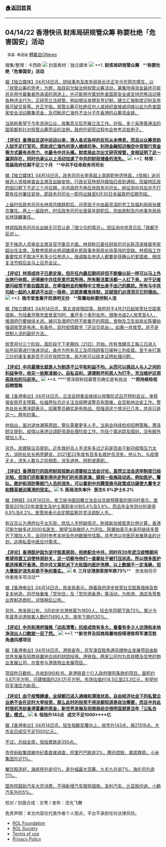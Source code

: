 ###  [:house:返回首頁](https://github.com/ourhimalayas/txt)
---


## 04/14/22 香港快讯 财库局研规管众筹 称要杜绝「危害国安」活动
` 英喜-粵語組` [轉載自GNews](https://gnews.org/zh-hans/2346248/)

搜集/整理：卡西欧
![](https://assets.gnews.org/wp-content/uploads/2022/04/0414fenmian.jpg)
封面素材：独立媒体
![](https://assets.gnews.org/wp-content/uploads/2022/04/2022-04-14-1.png)
**1. ****财库局研规管众筹****   ****称要杜绝「危害国安」活动**

[据【独立媒体】04月14日讯，财经事务及库务局局长许正宇今在网志撰文，以「规管众筹的思考」为题，指目前欠缺法例规管众筹活动，募集所得资金最终可能并非用作募集者所承诺的用途上，也可能用作策划危害国家安全或支持恐怖活动等各种违法行为，正研究立法规管，例如增设发牌及登记制、建立汇报制度识别及举报可疑交易等。许正宇指，规管众筹可杜绝任何人或组织直接或间接以此为危害国家安全活动筹集资金，及切断逃亡海外不法分子在香港的众筹资金链。](https://www.inmediahk.net/node/政經/財庫局研規管眾籌-稱要杜絕危害國安活動)

[当局称希望于今年咨询公众，收集意见后开展立法工作。许指，多个采用普通法的国家都有针对规管众筹而设的法例，政府在研究过程中会参考这些例子。](https://www.inmediahk.net/node/政經/財庫局研規管眾籌-稱要杜絕危害國安活動)

**[【评论】香港自反送中运动以来，港人各式各样的反抗从未停息，而且以众筹资助入狱手足打官司、资助流亡海外的港人继续抗争、利用金融知识掏空中资银行资金等方式最有杀伤力，也最令中共头痛。财库局此次出文研究规管，变相证明了这一漏洞存在，同时也承认以上活动加速了中共的财政储备的流失。](https://www.inmediahk.net/node/政經/財庫局研規管眾籌-稱要杜絕危害國安活動)**
![](https://assets.gnews.org/wp-content/uploads/2022/04/2022-04-14-2.png)
**2. ****林郑：现届政府任期不足三个月****   ****中共不任命政务司司长**

[据【独立媒体】04月14日讯，政务司司长李家超上周辞职参选特首，《信报》追问候选人资格审查会主席及出缺安排。行政长官林郑月娥指已收到通知，现届特区政府因只剩下不足三个月任期，中共政府不再任命政务司司长。她征询中共后亦不打算有任何署任安排，即政务司司长一职将出缺至6月30日本届政府任期完结。](https://www.inmediahk.net/node/政經/林鄭：現屆政府任期不足三個月-中央不任命政務司司長)

[上届时任政务司司长林郑月娥辞职后，问责班子中由最资深的劳工及福利局局张建宗署任。再上一届政府，时任政务司司长唐英年辞职后，则由政制及内地事务局局长林瑞麟署任。](https://www.inmediahk.net/node/政經/林鄭：現屆政府任期不足三個月-中央不任命政務司司長)

[林郑指政务司司长出缺无可否认是「很少见的情况」，但征询中共意见后「我都不反对」。](https://www.inmediahk.net/node/政經/林鄭：現屆政府任期不足三個月-中央不任命政務司司長)

[至于候选人资审会主席及官守委员方面，林郑称已委任财政司司长陈茂波接替李家超出任主席，及教育局局长杨润雄填补民政事务局局长徐英伟的空缺。林郑指工作重要性并不取决于有多少位参选人，强调每名参选人都要是获确认的爱国者，相信复活节假后会马上召开会议。](https://www.inmediahk.net/node/政經/林鄭：現屆政府任期不足三個月-中央不任命政務司司長)

**[【评论】林郑成弃子已是定局，但在任内最后期间非但不能像以前一样可以马上外出旅行休假，还得被中共往死里尽其所用，所有赃活累活都一人扛下来，对于记者提问经常不能自圆其说，在牵强附会的解释中又带出身不由己的尴尬。所有与中共勾结一起的人都逃不出这一宿命，这就是魔鬼体制，这就我们必须消灭它的理由。](https://www.inmediahk.net/node/政經/林鄭：現屆政府任期不足三個月-中央不任命政務司司長)**
![](https://assets.gnews.org/wp-content/uploads/2022/04/2022-04-14-3.png)
**3. ****晚市堂食重开但酒吧无份****   ****陈肇始称要控制人流**

[据【独立媒体】04月14日讯，第五波疫情回落，政府将于4月21日起放宽社交距离措施，包括重开晚市堂食至10时、重开多个表列处所、限聚令由2人放宽至4人，惟酒吧仍要继续关闭。被问及酒吧仍然不能重开的原因，食物及卫生局局长陈肇始强调放宽是有序、有条件，现时疫情数字「还没见低谷」，如果一并放宽，并不是控制人流的最好方法。](https://www.inmediahk.net/node/政經/晚市堂食重開酒吧無份-陳肇始稱要控制人流)

[放宽将分三个阶段，首阶段于下星期四（21日）开始，所有食肆员工每三日进入处所前需进行快速测试，条件为所有员工及同场顾客已接种三剂疫苗。至于未打第三针的康复者是否不可在戏院饮食，局方称可以纸本证明处理问题。](https://www.inmediahk.net/node/政經/晚市堂食重開酒吧無份-陳肇始稱要控制人流)

**[【评论】中共最擅长就是人为制造不公平和利益不均，从而可以挑动人与人之间的利益争夺，收买一些欺凌弱小、自私自利、道德败坏的恶人为打手，充当维护这邪恶政权的马前卒。](https://www.inmediahk.net/node/政經/晚市堂食重開酒吧無份-陳肇始稱要控制人流)**
![](https://assets.gnews.org/wp-content/uploads/2022/04/2022-04-14-4.png)
**4. ****萧泽颐称招募警员确实是有挑战　****将持续检视招聘策略**

[据【香港电台】04月14日讯，立法会财委会继续以视像形式召开特别会议，审核保安局开支预算。社福界狄志远关注当局聘请警员有困难，会否影响治安工作。警务处处长萧泽颐表示，招募警员确实是有挑战，但强调这个情况已几年，并非只是这一、两年的事。](https://news.rthk.hk/rthk/ch/component/k2/1643955-20220414.htm)

[他指出，面对退休潮等原因，警队需要更多人手，当局会持续检视招聘策略。萧泽颐又提到，疫情以来透过调配资源处理抗疫工作，包括个案追踪及围封，没有额外增加人手。](https://news.rthk.hk/rthk/ch/component/k2/1643955-20220414.htm)

[另外，民建联议员提到，近年救护员人手流失多过之前是否由于新冠疫情压力太大，消防处处长杨恩健说，2021至22年度有百多名救护员流失，他认为，与疫情无关，流失人数与之前相若，涉及退休、转职或离职。](https://news.rthk.hk/rthk/ch/component/k2/1643955-20220414.htm)

**[【评论】香港现行的政府财政拔款必须要经立法会讨论，虽然立法会选举制度已经沦陷，但我们还能看到港共走狗们的劣质表演，窥视一些施政动态，例如医护、警队、救护和消防等部门人员的流失，可以看到中共腾笼换鸟政策成功逼使大量专才和精英被迫离港的现实。](https://news.rthk.hk/rthk/ch/component/k2/1643955-20220414.htm)**
![](https://assets.gnews.org/wp-content/uploads/2022/04/2022-04-14-5.png)
**5. ****医局流失率升****   ****医生****6.9%****护士****8.2%**

[据【明报】04月14日讯，食卫局书面回覆立法会议员就预算案的提问时表示，医管局2019/20年度医生及护士离职率分别5.4%及5.9%，而去年全年则分别录得6.9%及8.2%。医管局表示会定期监察并灵活调配人手。](https://news.mingpao.com/pns/港聞/article/20220414/s00002/1649873541232/醫局流失率升-醫生6-9-護士8-2)

[有议员认为港府似乎太乐观、低估人手短缺情况，称按新加坡医患比例计算，香港可能欠缺多达3000名医生，期望当局做好人力评估。陈肇始表示未来将继续多管齐下增加人手，会同时参考本地及外地数据作估算。并考虑以中医药发展基金的计划，运用私营中医应付需求。](https://news.mingpao.com/pns/港聞/article/20220414/s00002/1649873541232/醫局流失率升-醫生6-9-護士8-2)

**[【评论】香港医护因为坚守医患原则，拒绝配合中共，同时在20年武汉疫情期间希望用罢工迫使林郑封关，这一切都令他们一直都处于被打压状态，所以很多医护都选择离开香港。而中共又乘机派下大批国内医护洗牌，以上数据不一定准确，但大量医护流失却是不争的事实。](https://news.mingpao.com/pns/港聞/article/20220414/s00002/1649873541232/醫局流失率升-醫生6-9-護士8-2)**
![](https://assets.gnews.org/wp-content/uploads/2022/04/2022-04-14-6.png)
**6. ****三月访港旅客按年跌****73%****　旅发局将尽快重推多项活动**

[据【香港电台】04月14日讯，旅发局表示，随着政府逐步放宽社交距离措施及恢复本地游，将尽快重推「赏你住」及「赏你游香港」等活动，为旅游、酒店及零售业界制造商机，详情稍后公布。](https://news.rthk.hk/rthk/ch/component/k2/1643971-20220414.htm)

[另外，旅发局公布，3月初步访港旅客为1800人，较去年同期下跌73%。累计今年首季访港旅客人数约11490人次，按年下跌约30%。](https://news.rthk.hk/rthk/ch/component/k2/1643971-20220414.htm)

**[【评论】中共和港府强推「动态清零」抗疫成效有多大，看看有多少人访港和本地净流出人口数就一目了然。](https://news.rthk.hk/rthk/ch/component/k2/1643971-20220414.htm)**
![](https://assets.gnews.org/wp-content/uploads/2022/04/2022-04-14-7.png)
**7. ****新世界及招商局置地投得港铁将军澳百胜角通风楼项目**

[据【香港电台】04月14日讯，港铁宣布，将军澳百胜角通风楼物业发展项目由新世界发展及招商局置地合组的财团投得。港铁指，两家公司均为具规模及信誉的物业发展公司，亦曾参与港铁物业发展项目。](https://news.rthk.hk/rthk/ch/component/k2/1644004-20220414.htm)

[项目昨日截标，共收到9份标书，是港铁首个引入政府限呎条款的项目。面积约4.8万平方呎，可建楼面约29.1万平方呎，市场估值约14.5亿至23.3亿元，有望创将军澳区内新高。](https://news.rthk.hk/rthk/ch/component/k2/1644004-20220414.htm)

**[【评论】由于疫情肆虐，全球都已进入通缩和滞涨状态，自由经济社会下的私营企业绝不会在这时大举投资，那么此时的投资不用说都知道是政治需要，而且中共此时借机洗劫香港富豪的资金，新世界发展及招商局组合很明显就是当年「公私合营」模式。](https://news.rthk.hk/rthk/ch/component/k2/1644004-20220414.htm)**
![](https://assets.gnews.org/wp-content/uploads/2022/04/2022-04-14-8.png)
**8. ****恒指升****143****点****   ****成交不足****1000****亿**

[据【香港电台】04月14日讯，恒生指数反覆向上，收市升143点，报21518点。大市全日成交不足1000亿元。](https://news.now.com/home/finance/player?newsId=472808)

[不过，总结全周，恒指累跌逾350点。](https://news.now.com/home/finance/player?newsId=472808)

[市传蚂蚁集团被中纪委直接调查，阿里巴巴跌逾3%，腾讯控股、美团靠稳，小米集团升近1%。](https://news.now.com/home/finance/player?newsId=472808)

[餐饮股造好，海底捞升逾10%，是升幅最大蓝筹，九毛九升逾7%，海伦司升逾11%。](https://news.now.com/home/finance/player?newsId=472808)

[国务院鼓励汽车大宗消费，不得新增汽车限购措施，吉利汽车、比亚股份迪、小鹏汽车升约5%。](https://news.now.com/home/finance/player?newsId=472808)

校对 / 封面合成：文粤 / 发布：流光飞舞

 

免责声明：本文内容仅代表作者个人观点，平台不承担任何法律风险。

- [ROL Foundation](https://rolfoundation.org/)
- [ROL Society](https://rolsociety.org/)
- [Terms of use](https://gnews.org/terms-of-use-3/)
- [Privacy Policy](https://gnews.org/privacy-policy/)
